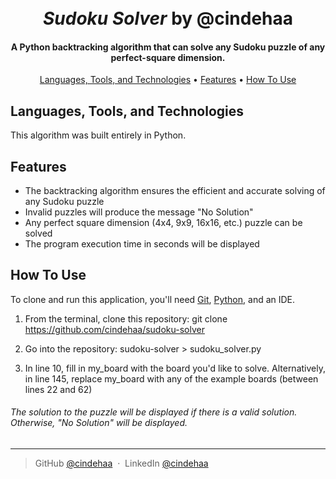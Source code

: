 <h1 align="center">
  <br>
  <i>Sudoku Solver</i> by @cindehaa
  <br>
</h1>

<h4 align="center">A Python backtracking algorithm that can solve any Sudoku puzzle of any perfect-square dimension.</h4>

<p align="center">
  <a href="#languages-tools-and-technologies">Languages, Tools, and Technologies</a> •
  <a href="features">Features</a> •
  <a href="#how-to-use">How To Use</a> 
</p>

## Languages, Tools, and Technologies
This algorithm was built entirely in Python.

## Features

* The backtracking algorithm ensures the efficient and accurate solving of any Sudoku puzzle
* Invalid puzzles will produce the message "No Solution"
* Any perfect square dimension (4x4, 9x9, 16x16, etc.) puzzle can be solved
* The program execution time in seconds will be displayed

## How To Use

To clone and run this application, you'll need [Git](https://git-scm.com), [Python](https://www.python.org/downloads/), and an IDE.

1. From the terminal, clone this repository:
git clone https://github.com/cindehaa/sudoku-solver

2. Go into the repository:
sudoku-solver > sudoku_solver.py

3. In line 10, fill in my_board with the board you'd like to solve. Alternatively, in line 145, replace my_board with any of the example boards (between lines 22 and 62)

###### The solution to the puzzle will be displayed if there is a valid solution. Otherwise, "No Solution" will be displayed.

---

> GitHub [@cindehaa](https://github.com/cindehaa) &nbsp;&middot;&nbsp;
> LinkedIn [@cindehaa](https://www.linkedin.com/in/cindehaa/)

